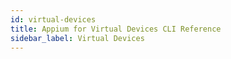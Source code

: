 ```yaml
---
id: virtual-devices
title: Appium for Virtual Devices CLI Reference
sidebar_label: Virtual Devices
---
```

